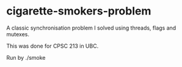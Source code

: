 # cigarette-smokers-problem

A classic synchronisation problem I solved using threads, flags and mutexes.

This was done for CPSC 213 in UBC.

Run by 
./smoke
